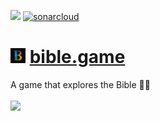 <a><img src="https://github.com/jrsmth/waffle-bot/actions/workflows/main.yaml/badge.svg"></a>
<a>[![sonarcloud](https://sonarcloud.io/api/project_badges/measure?project=jrsmth_waffle-bot&metric=alert_status)](https://sonarcloud.io/summary/new_code?id=jrsmth_waffle-bot)</a>
<!--<a><img src="./documentation/coverage/coverage.svg"></a>-->
<!-- FixMe ^^ -->

# <img src="./public/icon.png" width="24" alt="Logo"> [bible.game](https://bible.game)
A game that explores the Bible 📖✨ 
<br><br>
![](https://github.com/bible-game/webapp/blob/develop/public/bible-game.gif)
